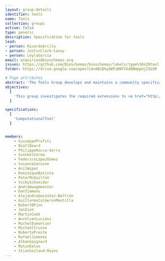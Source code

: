 ```yaml
---
layout: group-details
identifier: tools
name: Tools
collection: groups
active: false
type: generic
description: Specification for tools
lead: 
- person: RicardoArcila
- person: JustinClark-Casey
- person: LeylaGarcia
email: enquiries@bioschemas.org
issues: https://github.com/Bioschemas/bioschemas/labels/type%3A%20tool
folder: https://drive.google.com/open?id=0BzDhyOWTnRNTYkdQNHppUjZ3U2M

# Page attributes
abstract: 'The Tools Group develops and maintains a community specification for describing life science tools.'
objectives:
  [
    'This group investigates the required extensions to <a href="http://schema.org">schema.org</a> to support such use case.'
  ]

specifications:
  [
    'ComputationalTool'
  ]


members:
    - GiuseppeProfiti
    - NiallBeard
    - PhilippeRocca-Serra
    - SusheelVarma
    - FedericoLópezGómez
    - SusannaSansone
    - AnilWipat
    - DominiqueBatista
    - PeterMcQuilton
    - VickySchneider
    - AndraWaagmeester
    - DanTimmons
    - AlejandraGonzalez-Beltran
    - GuillermoCalderonMantilla
    - RobertDFinn
    - JonIson
    - MartinCook
    - AurelienLuciani
    - MichelDumontier
    - MichaelCrusoe
    - RobertoPreste
    - RafaelJimenez
    - AlbanGaignard
    - MatusKalas
    - StianSoiland-Reyes
---
```

